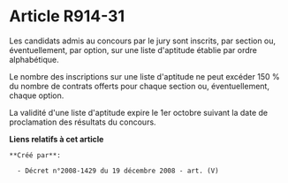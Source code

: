 # Article R914-31

Les candidats admis au concours par le jury sont inscrits, par section ou,  éventuellement, par option, sur une liste
d'aptitude établie par ordre  alphabétique.

Le nombre des inscriptions sur une liste  d'aptitude ne peut excéder 150 % du nombre de contrats offerts pour chaque  section
ou, éventuellement, chaque option.

La validité d'une  liste d'aptitude expire le 1er octobre suivant la date de proclamation des  résultats du concours.

**Liens relatifs à cet article**

	**Créé par**:

	  - Décret n°2008-1429 du 19 décembre 2008 - art. (V)
